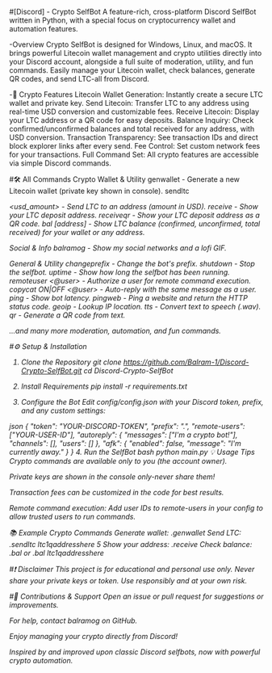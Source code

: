 #[Discord] - Crypto SelfBot
A feature-rich, cross-platform Discord SelfBot written in Python, with a special focus on cryptocurrency wallet and automation features.

-Overview
Crypto SelfBot is designed for Windows, Linux, and macOS. It brings powerful Litecoin wallet management and crypto utilities directly into your Discord account, alongside a full suite of moderation, utility, and fun commands.
Easily manage your Litecoin wallet, check balances, generate QR codes, and send LTC-all from Discord.

-🚀 Crypto Features
Litecoin Wallet Generation: Instantly create a secure LTC wallet and private key.
Send Litecoin: Transfer LTC to any address using real-time USD conversion and customizable fees.
Receive Litecoin: Display your LTC address or a QR code for easy deposits.
Balance Inquiry: Check confirmed/unconfirmed balances and total received for any address, with USD conversion.
Transaction Transparency: See transaction IDs and direct block explorer links after every send.
Fee Control: Set custom network fees for your transactions.
Full Command Set: All crypto features are accessible via simple Discord commands.

#🛠️ All Commands
Crypto Wallet & Utility
genwallet - Generate a new Litecoin wallet (private key shown in console).
sendltc <address> <usd_amount> - Send LTC to an address (amount in USD).
receive - Show your LTC deposit address.
receiveqr - Show your LTC deposit address as a QR code.
bal [address] - Show LTC balance (confirmed, unconfirmed, total received) for your wallet or any address.

Social & Info
balramog - Show my social networks and a lofi GIF.

General & Utility
changeprefix <prefix> - Change the bot's prefix.
shutdown - Stop the selfbot.
uptime - Show how long the selfbot has been running.
remoteuser <@user> - Authorize a user for remote command execution.
copycat ON|OFF <@user> - Auto-reply with the same message as a user.
ping - Show bot latency.
pingweb <url> - Ping a website and return the HTTP status code.
geoip <ip> - Lookup IP location.
tts <text> - Convert text to speech (.wav).
qr <text> - Generate a QR code from text.

...and many more moderation, automation, and fun commands.

#⚙️ Setup & Installation

1. Clone the Repository
git clone https://github.com/Balram-1/Discord-Crypto-SelfBot.git
cd Discord-Crypto-SelfBot

2. Install Requirements
pip install -r requirements.txt

3. Configure the Bot
Edit config/config.json with your Discord token, prefix, and any custom settings:

json
{
  "token": "YOUR-DISCORD-TOKEN",
  "prefix": ".",
  "remote-users": ["YOUR-USER-ID"],
  "autoreply": {
    "messages": ["I'm a crypto bot!"],
    "channels": [],
    "users": []
  },
  "afk": {
    "enabled": false,
    "message": "I'm currently away."
  }
}
4. Run the SelfBot
bash
python main.py
💡 Usage Tips
Crypto commands are available only to you (the account owner).

Private keys are shown in the console only-never share them!

Transaction fees can be customized in the code for best results.

Remote command execution: Add user IDs to remote-users in your config to allow trusted users to run commands.

📚 Example Crypto Commands
Generate wallet: .genwallet
Send LTC: .sendltc ltc1qaddresshere 5
Show your address: .receive
Check balance: .bal or .bal ltc1qaddresshere

#❗ Disclaimer
This project is for educational and personal use only.
Never share your private keys or token.
Use responsibly and at your own risk.

#🤝 Contributions & Support
Open an issue or pull request for suggestions or improvements.

For help, contact balramog on GitHub.

Enjoy managing your crypto directly from Discord!

Inspired by and improved upon classic Discord selfbots, now with powerful crypto automation.

